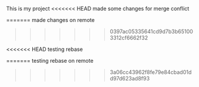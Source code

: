 This is my project
<<<<<<< HEAD
made some changes for merge conflict

=======
made changes on remote 
>>>>>>> 0397ac05335641cd9d7b3b651003312cf6662f32

<<<<<<< HEAD
testing rebase

=======
testing rebase on remote
>>>>>>> 3a06cc43962f8fe79e84cbad01dd97d623ad8f93
